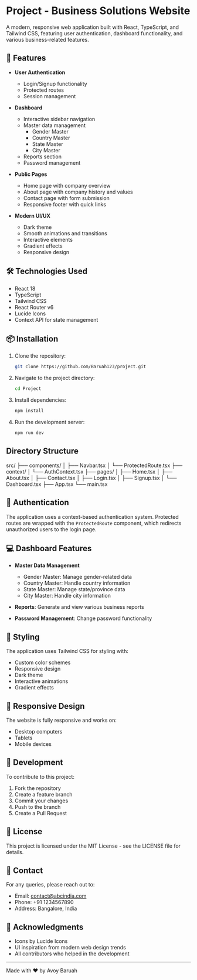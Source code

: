 # Project - Business Solutions Website

A modern, responsive web application built with React, TypeScript, and Tailwind CSS, featuring user authentication, dashboard functionality, and various business-related features.

## 🚀 Features

- **User Authentication**
  - Login/Signup functionality
  - Protected routes
  - Session management

- **Dashboard**
  - Interactive sidebar navigation
  - Master data management
    - Gender Master
    - Country Master
    - State Master
    - City Master
  - Reports section
  - Password management

- **Public Pages**
  - Home page with company overview
  - About page with company history and values
  - Contact page with form submission
  - Responsive footer with quick links

- **Modern UI/UX**
  - Dark theme
  - Smooth animations and transitions
  - Interactive elements
  - Gradient effects
  - Responsive design

## 🛠️ Technologies Used

- React 18
- TypeScript
- Tailwind CSS
- React Router v6
- Lucide Icons
- Context API for state management

## 📦 Installation

1. Clone the repository:
    ```bash
    git clone https://github.com/Baruah123/project.git
    ```
2. Navigate to the project directory:
    ```bash
    cd Project
    ```
3. Install dependencies:
    ```bash
    npm install
    ```
4. Run the development server:
    ```bash
    npm run dev
    ```

## Directory Structure

src/
├── components/
│ ├── Navbar.tsx
│ └── ProtectedRoute.tsx
├── context/
│ └── AuthContext.tsx
├── pages/
│ ├── Home.tsx
│ ├── About.tsx
│ ├── Contact.tsx
│ ├── Login.tsx
│ ├── Signup.tsx
│ └── Dashboard.tsx
├── App.tsx
└── main.tsx 


## 🔐 Authentication

The application uses a context-based authentication system. Protected routes are wrapped with the `ProtectedRoute` component, which redirects unauthorized users to the login page.

## 💻 Dashboard Features

- **Master Data Management**
  - Gender Master: Manage gender-related data
  - Country Master: Handle country information
  - State Master: Manage state/province data
  - City Master: Handle city information

- **Reports**: Generate and view various business reports
- **Password Management**: Change password functionality

## 🎨 Styling

The application uses Tailwind CSS for styling with:
- Custom color schemes
- Responsive design
- Dark theme
- Interactive animations
- Gradient effects

## 📱 Responsive Design

The website is fully responsive and works on:
- Desktop computers
- Tablets
- Mobile devices

## 🔧 Development

To contribute to this project:

1. Fork the repository
2. Create a feature branch
3. Commit your changes
4. Push to the branch
5. Create a Pull Request

## 📄 License

This project is licensed under the MIT License - see the LICENSE file for details.

## 👥 Contact

For any queries, please reach out to:
- Email: contact@abcindia.com
- Phone: +91 1234567890
- Address: Bangalore, India

## 🙏 Acknowledgments

- Icons by Lucide Icons
- UI inspiration from modern web design trends
- All contributors who helped in the development

---

Made with ❤️ by Avoy Baruah

